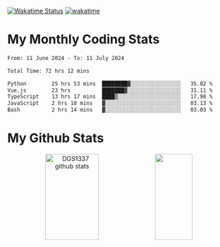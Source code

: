 [![Wakatime Status](https://github.com/noopurphalak/noopurphalak/workflows/wakatime-status-update/badge.svg)](https://github.com/noopurphalak/noopurphalak/actions/workflows/main.yml)
[![wakatime](https://wakatime.com/badge/user/80ace140-ef40-4fdd-b8ed-f3be3d2e1aea.svg)](https://wakatime.com/@80ace140-ef40-4fdd-b8ed-f3be3d2e1aea)

# My Monthly Coding Stats

<!--START_SECTION:waka-->

```txt
From: 11 June 2024 - To: 11 July 2024

Total Time: 72 hrs 12 mins

Python        25 hrs 53 mins  ████████▓░░░░░░░░░░░░░░░░   35.02 %
Vue.js        23 hrs          ███████▓░░░░░░░░░░░░░░░░░   31.11 %
TypeScript    13 hrs 17 mins  ████▒░░░░░░░░░░░░░░░░░░░░   17.98 %
JavaScript    2 hrs 18 mins   ▓░░░░░░░░░░░░░░░░░░░░░░░░   03.13 %
Bash          2 hrs 14 mins   ▓░░░░░░░░░░░░░░░░░░░░░░░░   03.03 %
```

<!--END_SECTION:waka-->

# My Github Stats
<div style="text-align: center;">
  <img width="49%" height="195px" src="https://github-readme-stats-sigma-five.vercel.app/api?username=noopurphalak&show_icons=true&count_private=true&hide_border=true&title_color=ecf2f8&icon_color=0d1117&text_color=FFFFFF&bg_color=0d1117" alt="DGS1337 github stats" />
  <img width="41%" height="195px" src="https://github-readme-stats-sigma-five.vercel.app/api/top-langs/?username=noopurphalak&layout=compact&hide_border=true&title_color=ecf2f8&text_color=FFFFFF&bg_color=0d1117" />
</div>
